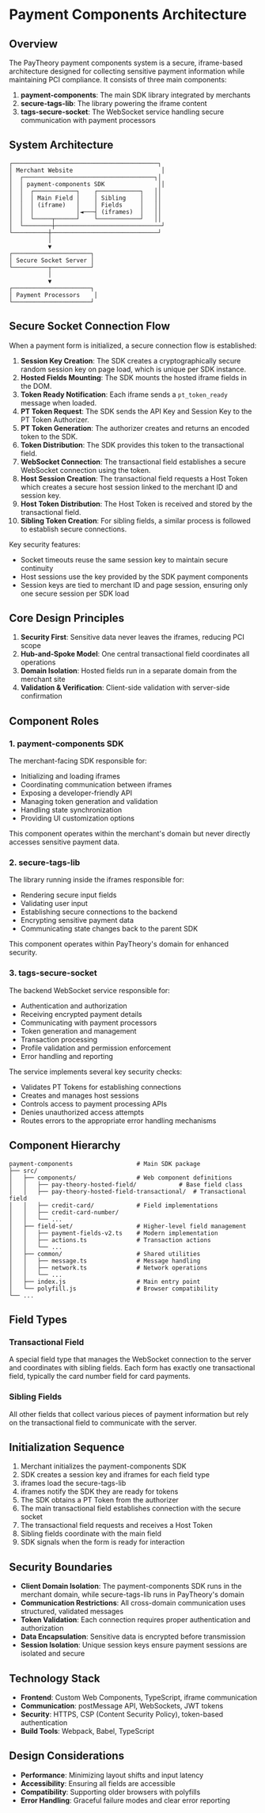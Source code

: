 # Payment Components Architecture

## Overview

The PayTheory payment components system is a secure, iframe-based architecture designed for collecting sensitive payment information while maintaining PCI compliance. It consists of three main components:

1. **payment-components**: The main SDK library integrated by merchants
2. **secure-tags-lib**: The library powering the iframe content 
3. **tags-secure-socket**: The WebSocket service handling secure communication with payment processors

## System Architecture

```
┌─────────────────────────────────────────┐
│ Merchant Website                         │
│  ┌─────────────────────────────────────┐│
│  │ payment-components SDK               ││
│  │  ┌────────────┐    ┌────────────┐   ││
│  │  │ Main Field │    │ Sibling    │   ││
│  │  │ (iframe)   │    │ Fields     │   ││
│  │  │            │◄───┤ (iframes)  │   ││
│  │  └─────┬──────┘    └────────────┘   ││
│  └────────┼──────────────────────────────┘
└──────────┼──────────────────────────────┘
           │
           ▼
┌──────────────────────┐
│ Secure Socket Server │
└──────────┬───────────┘
           │
           ▼
┌──────────────────────┐
│ Payment Processors    │
└──────────────────────┘
```

## Secure Socket Connection Flow

When a payment form is initialized, a secure connection flow is established:

1. **Session Key Creation**: The SDK creates a cryptographically secure random session key on page load, which is unique per SDK instance.
2. **Hosted Fields Mounting**: The SDK mounts the hosted iframe fields in the DOM.
3. **Token Ready Notification**: Each iframe sends a `pt_token_ready` message when loaded.
4. **PT Token Request**: The SDK sends the API Key and Session Key to the PT Token Authorizer.
5. **PT Token Generation**: The authorizer creates and returns an encoded token to the SDK.
6. **Token Distribution**: The SDK provides this token to the transactional field.
7. **WebSocket Connection**: The transactional field establishes a secure WebSocket connection using the token.
8. **Host Session Creation**: The transactional field requests a Host Token which creates a secure host session linked to the merchant ID and session key.
9. **Host Token Distribution**: The Host Token is received and stored by the transactional field.
10. **Sibling Token Creation**: For sibling fields, a similar process is followed to establish secure connections.

Key security features:
- Socket timeouts reuse the same session key to maintain secure continuity
- Host sessions use the key provided by the SDK payment components
- Session keys are tied to merchant ID and page session, ensuring only one secure session per SDK load

## Core Design Principles

1. **Security First**: Sensitive data never leaves the iframes, reducing PCI scope
2. **Hub-and-Spoke Model**: One central transactional field coordinates all operations
3. **Domain Isolation**: Hosted fields run in a separate domain from the merchant site
4. **Validation & Verification**: Client-side validation with server-side confirmation

## Component Roles

### 1. payment-components SDK

The merchant-facing SDK responsible for:

- Initializing and loading iframes
- Coordinating communication between iframes
- Exposing a developer-friendly API
- Managing token generation and validation
- Handling state synchronization
- Providing UI customization options

This component operates within the merchant's domain but never directly accesses sensitive payment data.

### 2. secure-tags-lib

The library running inside the iframes responsible for:

- Rendering secure input fields
- Validating user input
- Establishing secure connections to the backend
- Encrypting sensitive payment data
- Communicating state changes back to the parent SDK

This component operates within PayTheory's domain for enhanced security.

### 3. tags-secure-socket

The backend WebSocket service responsible for:

- Authentication and authorization
- Receiving encrypted payment details
- Communicating with payment processors
- Token generation and management
- Transaction processing
- Profile validation and permission enforcement
- Error handling and reporting

The service implements several key security checks:
- Validates PT Tokens for establishing connections
- Creates and manages host sessions
- Controls access to payment processing APIs
- Denies unauthorized access attempts
- Routes errors to the appropriate error handling mechanisms

## Component Hierarchy

```
payment-components                  # Main SDK package
├── src/
│   ├── components/                 # Web component definitions
│   │   ├── pay-theory-hosted-field/            # Base field class
│   │   ├── pay-theory-hosted-field-transactional/  # Transactional field
│   │   ├── credit-card/            # Field implementations
│   │   ├── credit-card-number/
│   │   └── ...
│   ├── field-set/                  # Higher-level field management
│   │   ├── payment-fields-v2.ts    # Modern implementation
│   │   ├── actions.ts              # Transaction actions
│   │   └── ...
│   ├── common/                     # Shared utilities
│   │   ├── message.ts              # Message handling
│   │   ├── network.ts              # Network operations
│   │   └── ...
│   ├── index.js                    # Main entry point
│   └── polyfill.js                 # Browser compatibility
└── ...
```

## Field Types

### Transactional Field
A special field type that manages the WebSocket connection to the server and coordinates with sibling fields. Each form has exactly one transactional field, typically the card number field for card payments.

### Sibling Fields
All other fields that collect various pieces of payment information but rely on the transactional field to communicate with the server.

## Initialization Sequence

1. Merchant initializes the payment-components SDK
2. SDK creates a session key and iframes for each field type
3. iframes load the secure-tags-lib
4. iframes notify the SDK they are ready for tokens
5. The SDK obtains a PT Token from the authorizer
6. The main transactional field establishes connection with the secure socket
7. The transactional field requests and receives a Host Token
8. Sibling fields coordinate with the main field
9. SDK signals when the form is ready for interaction

## Security Boundaries

- **Client Domain Isolation**: The payment-components SDK runs in the merchant domain, while secure-tags-lib runs in PayTheory's domain
- **Communication Restrictions**: All cross-domain communication uses structured, validated messages
- **Token Validation**: Each connection requires proper authentication and authorization
- **Data Encapsulation**: Sensitive data is encrypted before transmission
- **Session Isolation**: Unique session keys ensure payment sessions are isolated and secure

## Technology Stack

- **Frontend**: Custom Web Components, TypeScript, iframe communication
- **Communication**: postMessage API, WebSockets, JWT tokens
- **Security**: HTTPS, CSP (Content Security Policy), token-based authentication
- **Build Tools**: Webpack, Babel, TypeScript

## Design Considerations

- **Performance**: Minimizing layout shifts and input latency
- **Accessibility**: Ensuring all fields are accessible
- **Compatibility**: Supporting older browsers with polyfills
- **Error Handling**: Graceful failure modes and clear error reporting 